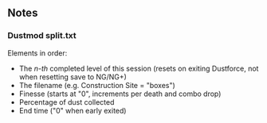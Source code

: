 ## Notes
### Dustmod split.txt
Elements in order:
- The _n-th_ completed level of this session (resets on exiting Dustforce, not when resetting save to NG/NG+)
- The filename (e.g. Construction Site = "boxes")
- Finesse (starts at "0", increments per death and combo drop)
- Percentage of dust collected
- End time ("0" when early exited)
